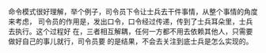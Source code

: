 命令模式很好理解，举个例子，司令员下令让士兵去干件事情，从整个事情的角度来考虑，
司令员的作用是，发出口令，口令经过传递，传到了士兵耳朵里，士兵去执行。这个过程好
在，三者相互解耦，任何一方都不用去依赖其他人，只需要做好自己的事儿就行，司令员要
的是结果，不会去关注到底士兵是怎么实现的。